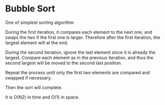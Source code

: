 # Bubble Sort

One of simplest sorting algorithm

During the first iteration, it compares each element to the next one, and swaps the two if the first one is larger. 
Therefore after the first iteration, the largest element will at the end.

During the second iteration, ignore the last element since it is already the largest. Compare each element as in the
previous iteration, and thus the second largest will be moved to the second last position.

Repeat the process until only the first two elements are compared and swapped if necessary. 

Then the sort will complete.

It is O(N2) in time and O(1) in space.